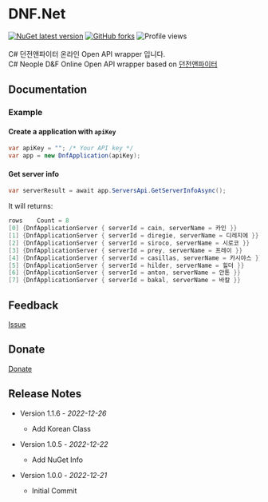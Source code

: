 # DNF.Net
[![NuGet latest version](https://badgen.net/nuget/v/DNF.Net/latest)](https://nuget.org/packages/DNF.Net)
[![GitHub forks](https://badgen.net/github/forks/dongbin300/DNF.Net/)](https://GitHub.com/dongbin300/DNF.Net/network/)
![Profile views](https://gpvc.arturio.dev/dongbin300)
<br/><br/>
C# 던전앤파이터 온라인 Open API wrapper 입니다.<br/>
C# Neople D&amp;F Online Open API wrapper based on [던전앤파이터](https://developers.neople.co.kr/contents/apiDocs/df)

## Documentation
### Example
#### Create a application with `apiKey`
```C#
var apiKey = ""; /* Your API key */
var app = new DnfApplication(apiKey);
```

#### Get server info
```C#
var serverResult = await app.ServersApi.GetServerInfoAsync();
```
It will returns:
```C#
rows	Count = 8
[0]	{DnfApplicationServer { serverId = cain, serverName = 카인 }}
[1]	{DnfApplicationServer { serverId = diregie, serverName = 디레지에 }}
[2]	{DnfApplicationServer { serverId = siroco, serverName = 시로코 }}
[3]	{DnfApplicationServer { serverId = prey, serverName = 프레이 }}
[4]	{DnfApplicationServer { serverId = casillas, serverName = 카시야스 }}
[5]	{DnfApplicationServer { serverId = hilder, serverName = 힐더 }}
[6]	{DnfApplicationServer { serverId = anton, serverName = 안톤 }}
[7]	{DnfApplicationServer { serverId = bakal, serverName = 바칼 }}
```

## Feedback
[Issue](https://github.com/dongbin300/DNF.Net/issues)

## Donate
[Donate](https://www.buymeacoffee.com/psS4YtQ)

## Release Notes
- Version 1.1.6 - _2022-12-26_
  - Add Korean Class
  
- Version 1.0.5 - _2022-12-22_
  - Add NuGet Info
  
- Version 1.0.0 - _2022-12-21_
  - Initial Commit
